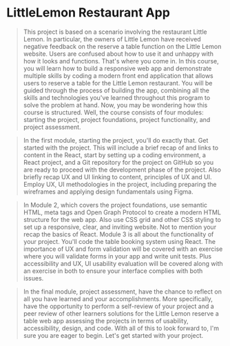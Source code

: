 # LittleLemon Restaurant App

> This project is based on a scenario involving the restaurant Little Lemon. In particular, the owners of Little Lemon have received negative feedback on the reserve a table function on the Little Lemon website. Users are confused about how to use it and unhappy with how it looks and functions. That's where you come in. In this course, you will learn how to build a responsive web app and demonstrate multiple skills by coding a modern front end application that allows users to reserve a table for the Little Lemon restaurant. You will be guided through the process of building the app, combining all the skills and technologies you've learned throughout this program to solve the problem at hand. 
> Now, you may be wondering how this course is structured. Well, the course consists of four modules: starting the project, project foundations, project functionality, and project assessment.

> In the first module, starting the project, you'll do exactly that. Get started with the project. This will include a brief recap of and links to content in the React, start by setting up a coding environment, a React project, and a Git repository for the project on GitHub so you are ready to proceed with the development phase of the project. Also briefly recap UX and UI linking to content, principles of UX and UI. Employ UX, UI methodologies in the project, including preparing the wireframes and applying design fundamentals using Figma.

> In Module 2, which covers the project foundations, use semantic HTML, meta tags and Open Graph Protocol to create a modern HTML structure for the web app. Also use CSS grid and other CSS styling to set up a responsive, clear, and inviting website. Not to mention your recap the basics of React. Module 3 is all about the functionality of your project. You'll code the table booking system using React. The importance of UX and form validation will be covered with an exercise where you will validate forms in your app and write unit tests. Plus accessibility and UX, UI usability evaluation will be covered along with an exercise in both to ensure your interface complies with both issues.

> In the final module, project assessment, have the chance to reflect on all you have learned and your accomplishments. More specifically, have the opportunity to perform a self-review of your project and a peer review of other learners solutions for the Little Lemon reserve a table web app assessing the projects in terms of usability, accessibility, design, and code. With all of this to look forward to, I'm sure you are eager to begin. Let's get started with your project.
